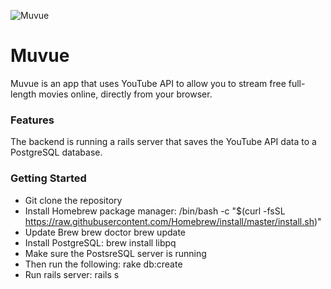 ![Muvue](https://media-exp1.licdn.com/dms/image/C4E05AQGVKJwMPZ0mlg/feedshare-thumbnail_720_1280/0?e=1595451600&v=beta&t=8aIzxzGn7BxLFZrXcg0s1835GK03w7WlnDyiiYQma3Y)

# Muvue
Muvue is an app that uses YouTube API to allow you to stream free full-length movies online, directly from your browser.

### Features
The backend is running a rails server that saves the YouTube API data to a PostgreSQL database.

### Getting Started
- Git clone the repository
- Install Homebrew package manager:
  /bin/bash -c "$(curl -fsSL https://raw.githubusercontent.com/Homebrew/install/master/install.sh)"
- Update Brew
  brew doctor
  brew update
- Install PostgreSQL: 
  brew install libpq
- Make sure the PostsreSQL server is running
- Then run the following:
  rake db:create
- Run rails server: 
  rails s


